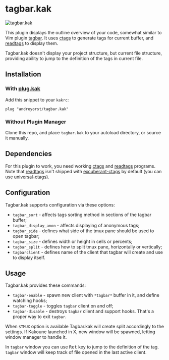 
# tagbar.kak

![tagbar.kak](https://user-images.githubusercontent.com/19470159/52857326-e109f800-3137-11e9-8341-8993cfd42d6a.png)

This plugin displays the outline overview  of your code, somewhat similar to Vim
plugin [tagbar][1]. It uses [ctags][2] to  generate tags for current buffer, and
[readtags][3] to display them.

Tagbar.kak doesn't display  your project structure, but  current file structure,
providing ability to jump to the definition of the tags in current file.

## Installation

### With [plug.kak][4]
Add this snippet to your `kakrc`:

```kak
plug "andreyorst/tagbar.kak"
```

### Without Plugin Manager
Clone this repo, and place `tagbar.kak` to your autoload directory, or source it
manually.

## Dependencies
For this plugin to work, you need working [ctags][2] and [readtags][3] programs.
Note that [readtags][3] isn't shipped with [excuberant-ctags][2] by default (you
can use [universal-ctags][5]).


## Configuration
Tagbar.kak supports configuration via these options:
- `tagbar_sort` - affects tags sorting method in sections of the tagbar buffer;
- `tagbar_display_anon` - affects displaying of anonymous tags;
- `tagbar_side` - defines what side of the tmux pane should be used to open tagbar;
- `tagbar_size` - defines width or height in cells or percents;
- `tagbar_split` - defines how to split tmux pane, horizontally or vertically;
- `tagbarclient` - defines name of the client that tagbar will create and use to display itself.

## Usage
Tagbar.kak provides these commands:
- `tagbar-enable`  - spawn new client  with `*tagbar*` buffer in  it, and define
  watching hooks;
- `tagbar-toggle` - toggles `tagbar` client on and off;
- `tagbar-disable` - destroys `tagbar` client and support hooks. That's a proper
  way to exit `tagbar`.

When `$TMUX`  option is available  Tagbar.kak will  create split accordingly  to the
settings.  If Kakoune launched in X,  new window will be spawned, letting window
manager to handle it.

In `tagbar` window you  can use <kbd>Ret</kbd> key to jump  to the definition of
the tag. `tagbar` window will keep track of file opened in the last active client.

[1]: https://github.com/majutsushi/tagbar
[2]: http://ctags.sourceforge.net/
[3]: http://ctags.sourceforge.net/tool_support.html
[4]: https://github.com/andreyorst/plug.kak
[5]: https://github.com/universal-ctags
